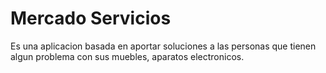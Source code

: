 # Mercado Servicios

Es una aplicacion basada en aportar soluciones a las personas que tienen algun problema con sus muebles, aparatos electronicos.
